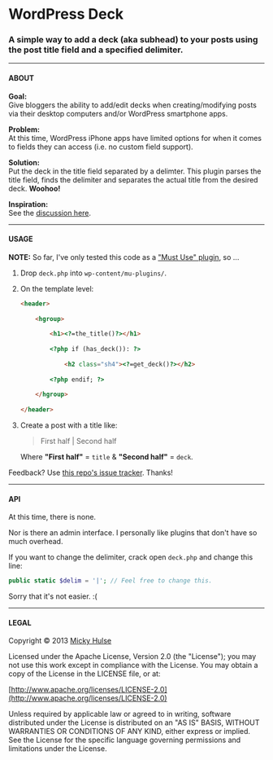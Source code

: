 # WordPress Deck

### A simple way to add a deck (aka subhead) to your posts using the post title field and a specified delimiter.

---

#### ABOUT


**Goal:**  
Give bloggers the ability to add/edit decks when creating/modifying posts via their desktop computers and/or WordPress smartphone apps.

**Problem:**  
At this time, WordPress iPhone apps have limited options for when it comes to fields they can access (i.e. no custom field support).

**Solution:**  
Put the deck in the title field separated by a delimter. This plugin parses the title field, finds the delimiter and separates the actual title from the desired deck. **Woohoo!**

**Inspiration:**  
See the [discussion here](http://wordpress.stackexchange.com/questions/99039/filtering-the-title-with-option-to-return-subhead).

---

#### USAGE

**NOTE:** So far, I've only tested this code as a ["Must Use" plugin](http://codex.wordpress.org/Must_Use_Plugins), so ...

1. Drop `deck.php` into `wp-content/mu-plugins/`.

1. On the template level:  
	```html
	<header>
		
		<hgroup>
			
			<h1><?=the_title()?></h1>
			
			<?php if (has_deck()): ?>
				
				<h2 class="sh4"><?=get_deck()?></h2>
				
			<?php endif; ?>
			
		</hgroup>
		
	</header>
	```

1. Create a post with a title like:  
	> First half | Second half  

	Where **"First half"** = `title` & **"Second half"** = `deck`.

Feedback? Use [this repo's issue tracker](https://github.com/mhulse/wp-deck/issues). Thanks!

---

#### API

At this time, there is none.

Nor is there an admin interface. I personally like plugins that don't have so much overhead.

If you want to change the delimiter, crack open `deck.php` and change this line:

```php
public static $delim = '|'; // Feel free to change this.
```

Sorry that it's not easier. :(

---

#### LEGAL

Copyright &copy; 2013 [Micky Hulse](http://hulse.me)

Licensed under the Apache License, Version 2.0 (the "License"); you may not use this work except in compliance with the License. You may obtain a copy of the License in the LICENSE file, or at:

[http://www.apache.org/licenses/LICENSE-2.0](http://www.apache.org/licenses/LICENSE-2.0)

Unless required by applicable law or agreed to in writing, software distributed under the License is distributed on an "AS IS" BASIS, WITHOUT WARRANTIES OR CONDITIONS OF ANY KIND, either express or implied. See the License for the specific language governing permissions and limitations under the License.
